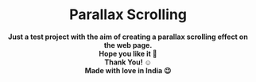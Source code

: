 <h1 align="center">Parallax Scrolling</h1>
<p align="center">
  <b>Just a test project with the aim of creating a parallax scrolling effect on the web page.</b> <br>
  <b>Hope you like it 💜</b> <br>
  <b>Thank You! ☺️</b> <br>
  <b>Made with love in India 😉</b> <br>
</p>
